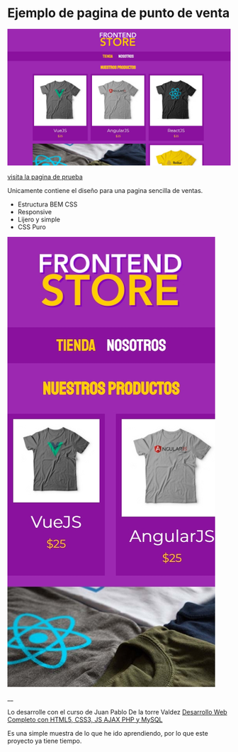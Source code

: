 # Ejemplo de pagina de punto de venta

![Proyecto de muestra estatico](/img/imgmuestra.jpg)

[visita la pagina de prueba](https://cruba.github.io/SamplerWP/)

Unicamente contiene el diseño para una pagina sencilla de ventas.
- Estructura BEM CSS
- Responsive
- Lijero y simple
- CSS Puro

![Proyecto de muestra estatico](/img/imgmuestraresponsive.jpg)

__

Lo desarrolle con el curso de Juan Pablo De la torre Valdez [Desarrollo Web Completo con HTML5, CSS3, JS AJAX PHP y MySQL](https://www.udemy.com/course/desarrollo-web-completo-con-html5-css3-js-php-y-mysql/learn/lecture/24106032#overview)

Es una simple muestra de lo que he ido aprendiendo, por lo que este proyecto ya tiene tiempo.

